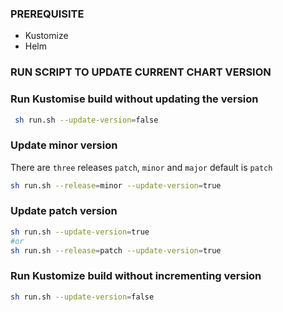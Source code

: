 
### PREREQUISITE
- Kustomize
- Helm



### RUN SCRIPT TO UPDATE CURRENT CHART VERSION

### Run Kustomise build without updating the version
```sh
 sh run.sh --update-version=false
 ```
### Update minor version
 There are `three` releases `patch`, `minor` and `major` default is `patch ` 
 ```sh
 sh run.sh --release=minor --update-version=true
 ```
 ### Update patch version
  ```sh
 sh run.sh --update-version=true
 #or
 sh run.sh --release=patch --update-version=true
 ```

### Run Kustomize build without incrementing version
 ```sh
 sh run.sh --update-version=false
```